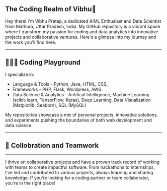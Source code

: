 ## The Coding Realm of Vibhu🌌
<p>
  Hey there! I'm Vibhu Pratap, a dedicated AIML Enthusiast and Data Scientist from Mathura, Uttar Pradesh, India. My GitHub repository is a vibrant space where I transform my passion for coding and data analytics into innovative projects and collaborative ventures. Here's a glimpse into my journey and the work you'll find here. 
</p>
<hr>
<h2> 👨🏻‍💻 Coding Playground </h2>

I specialize in:
<ul>
  <li> Language & Tools - Python, Java, HTML, CSS, </li>
  <li> Frameworks - PHP, Flask, Wordpress, AWS </li>
  <li> Data Science & Analytics - Aritifical Intelligence, Machine Learning (scikit-learn, TensorFlow, Keras), Deep Learning, Data Visualization (Matplotlib, Seaborn), SQL (MySQL)</li>
</ul>
<p> My repositories showcase a mix of personal projects, innovative solutions, and experiments pushing the boundaries of both web development and data science. </p>

<hr>
<h2> 🤝 Collobration and Teamwork </h2>
<hr>
<p> I thrive on collaborative projects and have a proven track record of working with teams to create impactful software. From hackathons to internships, I've led and contributed to various projects, always learning and sharing knowledge. If you're looking for a coding partner or team collaborator, you're in the right place! </p>
